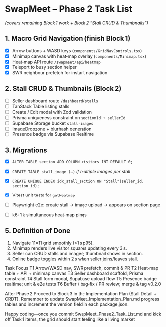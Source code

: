 # SwapMeet – Phase 2 Task List
*(covers remaining Block 1 work + Block 2 “Stall CRUD & Thumbnails”)*

## 1. Macro Grid Navigation (finish Block 1)
- [x] Arrow buttons + WASD keys (`components/GridNavControls.tsx`)
- [x] Minimap canvas with heat‑map overlay (`components/Minimap.tsx`)
- [x] Heat‑map API route `/swapmeet/api/heatmap`
- [x] Teleport to busy section helper
- [x] SWR neighbour prefetch for instant navigation

## 2. Stall CRUD & Thumbnails (Block 2)
- [ ] Seller dashboard route `/dashboard/stalls`
- [ ] TanStack Table listing stalls
- [ ] Create / Edit modal with Zod validation
- [ ] Prisma uniqueness constraint on `sectionId + sellerId`
- [ ] Supabase Storage bucket `stall-images`
- [ ] ImageDropzone + blurhash generation
- [ ] Presence badge via Supabase Realtime

## 3. Migrations
- [x] `ALTER TABLE section ADD COLUMN visitors INT DEFAULT 0;`
- [x] `CREATE TABLE stall_image (…)` *if multiple images per stall*
- [x] `CREATE UNIQUE INDEX idx_stall_section ON "Stall"(seller_id, section_id);`

- [x] Vitest unit tests for `getHeatmap`
- [ ] Playwright e2e: create stall → image upload → appears on section page
- [ ] k6: 1 k simultaneous heat‑map pings

## 5. Definition of Done
1. Navigate 11×11 grid smoothly (<1 s p95).
2. Minimap renders live visitor squares updating every 3 s.
3. Seller can CRUD stalls and images; thumbnail shows in section.
4. Online badge toggles within 2 s when seller joins/leaves stall.


Task	Focus
T1	Arrow/WASD nav, SWR prefetch, commit & PR
T2	Heat‑map table + API + minimap canvas
T3	Seller dashboard scaffold, Prisma constraint
T4	Stall form modal, Supabase upload flow
T5	Presence badge realtime; unit & e2e tests
T6	Buffer / bug‑fix / PR review; merge & tag v0.2.0

After Phase 2
Proceed to Block 3 in the Implementation Plan (Stall Detail + CRDT).
Remember to update SwapMeet_Implementation_Plan.md progress tables and increment the version field in each package.json.

Happy coding—once you commit SwapMeet_Phase2_Task_List.md and kick off Task 1 items, the grid should start feeling like a living market 
